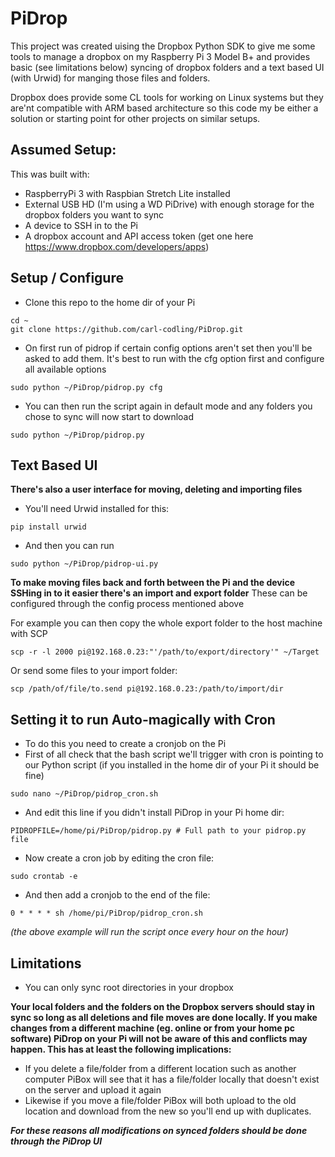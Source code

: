 # PiDrop
This project was created uising the Dropbox Python SDK to give me some tools to manage a dropbox on my Raspberry Pi 3 Model B+ and provides basic (see limitations below) syncing of dropbox folders and a text based UI (with Urwid) for manging those files and folders.

Dropbox does provide some CL tools for working on Linux systems but they are'nt compatible with ARM based architecture so this code my be either a solution or starting point for other projects on similar setups. 

## Assumed Setup:

This was built with:
- RaspberryPi 3 with Raspbian Stretch Lite installed
- External USB HD (I'm using a WD PiDrive) with enough storage for the dropbox folders you want to sync
- A device to SSH in to the Pi
- A dropbox account and API access token (get one here https://www.dropbox.com/developers/apps)

## Setup / Configure

- Clone this repo to the home dir of your Pi
```console
cd ~
git clone https://github.com/carl-codling/PiDrop.git
```
- On first run of pidrop if certain config options aren't set then you'll be asked to add them. It's best to run with the cfg option first and configure all available options
```console
sudo python ~/PiDrop/pidrop.py cfg
```
- You can then run the script again in default mode and any folders you chose to sync will now start to download 
```console
sudo python ~/PiDrop/pidrop.py 
```

## Text Based UI

__There's also a user interface for moving, deleting and importing files__

- You'll need Urwid installed for this:
```console
pip install urwid
```
- And then you can run
```console
sudo python ~/PiDrop/pidrop-ui.py 
```

__To make moving files back and forth between the Pi and the device SSHing in to it easier there's an import and export folder__
These can be configured through the config process mentioned above

For example you can then copy the whole export folder to the host machine with SCP
```console
scp -r -l 2000 pi@192.168.0.23:"'/path/to/export/directory'" ~/Target
```

Or send some files to your import folder:
```console
scp /path/of/file/to.send pi@192.168.0.23:/path/to/import/dir
```

## Setting it to run Auto-magically with Cron

- To do this you need to create a cronjob on the Pi
- First of all check that the bash script we'll trigger with cron is pointing to our Python script (if you installed in the home dir of your Pi it should be fine)
```console
sudo nano ~/PiDrop/pidrop_cron.sh
```
- And edit this line if you didn't install PiDrop in your Pi home dir:
```
PIDROPFILE=/home/pi/PiDrop/pidrop.py # Full path to your pidrop.py file 
```
- Now create a cron job by editing the cron file:
```console
sudo crontab -e
```
- And then add a cronjob to the end of the file:
```
0 * * * * sh /home/pi/PiDrop/pidrop_cron.sh
```
*(the above example will run the script once every hour on the hour)*

## Limitations
- You can only sync root directories in your dropbox

__Your local folders and the folders on the Dropbox servers should stay in sync so long as all deletions and file moves are done locally. If you make changes from a different machine  (eg. online or from your home pc software) PiDrop on your Pi will not be aware of this and conflicts may happen. This has at least the following implications:__
- If you delete a file/folder from a different location such as another computer PiBox will see that it has a file/folder locally that doesn't exist on the server and upload it again
- Likewise if you move a file/folder PiBox will both upload to the old location and download from the new so you'll end up with duplicates.

*__For these reasons all modifications on synced folders should be done through the PiDrop UI__*